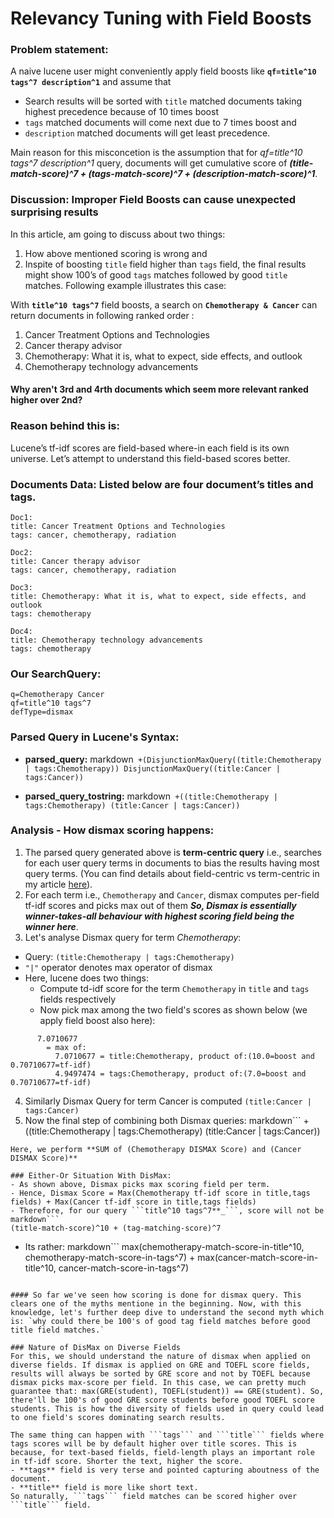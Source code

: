 # Relevancy Tuning with Field Boosts

### Problem statement:
A naive lucene user might conveniently apply field boosts like **`qf=title^10 tags^7 description^1`** and assume that 
- Search results will be sorted with ```title``` matched documents taking highest precedence because of 10 times boost
- ```tags``` matched documents will come next due to 7 times boost and 
- ```description``` matched documents will get least precedence.

Main reason for this misconcetion is the assumption that for _qf=title^10 tags^7 description^1_ query, documents will get cumulative score of _**(title-match-score)^7 + (tags-match-score)^7 + (description-match-score)^1**_. 

### Discussion: Improper Field Boosts can cause unexpected surprising results
In this article, am going to discuss about two things:
1. How above mentioned scoring is wrong and 
2. Inspite of boosting `title` field higher than `tags` field, the final results might show 100’s of good `tags` matches followed by good `title` matches. Following example illustrates this case: 

With **`title^10 tags^7`** field boosts, a search on **`Chemotherapy & Cancer`** can return documents in following ranked order :
1. Cancer Treatment Options and Technologies
2. Cancer therapy advisor
3. Chemotherapy: What it is, what to expect, side effects, and outlook
4. Chemotherapy technology advancements

#### Why aren't 3rd and 4rth documents which seem more relevant ranked higher over 2nd?

### Reason behind this is:
Lucene’s tf-idf scores are field-based where-in each field is its own universe.
Let’s attempt to understand this field-based scores better. 

### Documents Data: Listed below are four document’s titles and tags.
```
Doc1: 
title: Cancer Treatment Options and Technologies
tags: cancer, chemotherapy, radiation

Doc2:
title: Cancer therapy advisor
tags: cancer, chemotherapy, radiation

Doc3: 
title: Chemotherapy: What it is, what to expect, side effects, and outlook
tags: chemotherapy

Doc4:
title: Chemotherapy technology advancements
tags: chemotherapy
```

### Our SearchQuery:
```
q=Chemotherapy Cancer
qf=title^10 tags^7
defType=dismax
```

### Parsed Query in Lucene's Syntax:
- **parsed_query:** 
markdown```
   +(DisjunctionMaxQuery((title:Chemotherapy | tags:Chemotherapy))
     DisjunctionMaxQuery((title:Cancer | tags:Cancer))```
     
- **parsed_query_tostring:**
markdown```
    +((title:Chemotherapy | tags:Chemotherapy)
     (title:Cancer | tags:Cancer))```

### Analysis - How dismax scoring happens:
1. The parsed query generated above is **term-centric query** i.e., searches for each user query terms in documents to bias the results having most query terms. (You can find details about field-centric vs term-centric in my article [here](https://spoddutur.github.io/my-notes/solr3)).
2. For each term i.e., ```Chemotherapy``` and ```Cancer```, dismax computes per-field tf-idf scores and picks max out of them _**So, Dismax is essentially winner-takes-all behaviour with highest scoring field being the winner here**_.
3. Let's analyse Dismax query for term _Chemotherapy_:
  - Query: ```(title:Chemotherapy | tags:Chemotherapy)```
  - ```"|"``` operator denotes max operator of dismax
  - Here, lucene does two things:
    * Compute td-idf score for the term ```Chemotherapy``` in ```title``` and ```tags``` fields respectively
    * Now pick max among the two field's scores as shown below (we apply field boost also here):
```
      7.0710677 
      	= max of:
      	  7.0710677 = title:Chemotherapy, product of:(10.0=boost and 0.70710677=tf-idf)
      	  4.9497474 = tags:Chemotherapy, product of:(7.0=boost and 0.70710677=tf-idf)
```
4. Similarly Dismax Query for term Cancer is computed  ```(title:Cancer | tags:Cancer)```
5. Now the final step of combining both Dismax queries: 
markdown```
+((title:Chemotherapy | tags:Chemotherapy) (title:Cancer | tags:Cancer))
```.
Here, we perform **SUM of (Chemotherapy DISMAX Score) and (Cancer DISMAX Score)**

### Either-Or Situation With DisMax:
- As shown above, Dismax picks max scoring field per term.
- Hence, Dismax Score = Max(Chemotherapy tf-idf score in title,tags fields) + Max(Cancer tf-idf score in title,tags fields)
- Therefore, for our query ```title^10 tags^7**_```, score will not be 
markdown```
(title-match-score)^10 + (tag-matching-score)^7
``` 
- Its rather: 
markdown```
max(chemotherapy-match-score-in-title^10, chemotherapy-match-score-in-tags^7) + max(cancer-match-score-in-title^10, cancer-match-score-in-tags^7)
```

#### So far we've seen how scoring is done for dismax query. This clears one of the myths mentione in the beginning. Now, with this knowledge, let's further deep dive to understand the second myth which is: `why could there be 100's of good tag field matches before good title field matches.`

### Nature of DisMax on Diverse Fields
For this, we should understand the nature of dismax when applied on diverse fields. If dismax is applied on GRE and TOEFL score fields, results will always be sorted by GRE score and not by TOEFL because dismax picks max-score per field. In this case, we can pretty much guarantee that: max(GRE(student), TOEFL(student)) == GRE(student). So, there'll be 100's of good GRE score students before good TOEFL score students. This is how the diversity of fields used in query could lead to one field's scores dominating search results.

The same thing can happen with ```tags``` and ```title``` fields where tags scores will be by default higher over title scores. This is because, for text-based fields, field-length plays an important role in tf-idf score. Shorter the text, higher the score.
- **tags** field is very terse and pointed capturing aboutness of the document. 
- **title** field is more like short text.
So naturally, ```tags``` field matches can be scored higher over ```title``` field.



